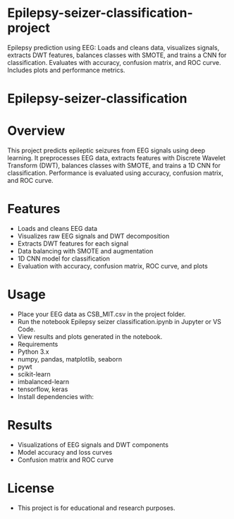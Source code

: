 # Epilepsy-seizer-classification-project
Epilepsy prediction using EEG: Loads and cleans data, visualizes signals, extracts DWT features, balances classes with SMOTE, and trains a CNN for classification. Evaluates with accuracy, confusion matrix, and ROC curve. Includes plots and performance metrics.

# Epilepsy-seizer-classification
# Overview
This project predicts epileptic seizures from EEG signals using deep learning. It preprocesses EEG data, extracts features with Discrete Wavelet Transform (DWT), balances classes with SMOTE, and trains a 1D CNN for classification. Performance is evaluated using accuracy, confusion matrix, and ROC curve.

# Features
* Loads and cleans EEG data
* Visualizes raw EEG signals and DWT decomposition
* Extracts DWT features for each signal
* Data balancing with SMOTE and augmentation
* 1D CNN model for classification
* Evaluation with accuracy, confusion matrix, ROC curve, and plots

# Usage
* Place your EEG data as CSB_MIT.csv in the project folder.
* Run the notebook Epilepsy seizer classification.ipynb in Jupyter or VS Code.
* View results and plots generated in the notebook.
* Requirements
* Python 3.x
* numpy, pandas, matplotlib, seaborn
* pywt
* scikit-learn
* imbalanced-learn
* tensorflow, keras
* Install dependencies with:

# Results
* Visualizations of EEG signals and DWT components
* Model accuracy and loss curves
* Confusion matrix and ROC curve

# License
* This project is for educational and research purposes.
